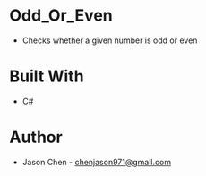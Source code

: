 # Odd_Or_Even
- Checks whether a given number is odd or even

# Built With
- C#

# Author
- Jason Chen - chenjason971@gmail.com